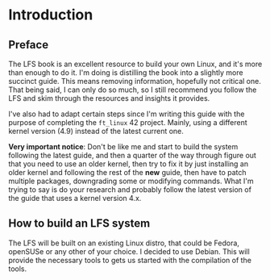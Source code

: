 <!-- markdownlint-configure-file { "MD013": { "line_length": 300 } } -->

# Introduction

## Preface

The LFS book is an excellent resource to build your own Linux,
and it's more than enough to do it.
I'm doing is distilling the book into a slightly more succinct guide.
This means removing information, hopefully not critical one.
That being said, I can only do so much, so I still recommend you follow the LFS and
skim through the resources and insights it provides.

I've also had to adapt certain steps since I'm writing this guide with the purpose of
completing the `ft_linux` 42 project.
Mainly, using a different kernel version (4.9) instead of the latest current one.

**Very important notice**: Don't be like me and start to build the system following
the latest guide, and then a quarter of the way through figure out that you need to
use an older kernel, then try to fix it by just installing an older kernel and
following the rest of the **new** guide, then have to patch multiple packages,
downgrading some or modifying commands.
What I'm trying to say is do your research and probably follow the latest version
of the guide that uses a kernel version 4.x.

## How to build an LFS system

The LFS will be built on an existing Linux distro, that could be Fedora, openSUSe or any
other of your choice. I decided to use Debian. This will provide the necessary tools to gets
us started with the compilation of the tools.
